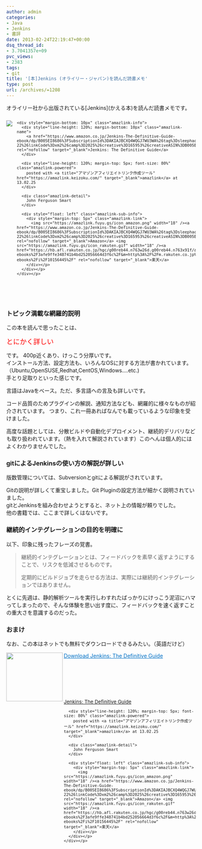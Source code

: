 ```yaml
---
author: admin
categories:
- Java
- Jenkins
- 書評
date: 2013-02-24T22:19:47+00:00
dsq_thread_id:
- 3.7041357e+09
pvc_views:
- 2383
tags:
- git
title: '[本]Jenkins (オライリー・ジャパン)を読んだ読書メモ'
type: post
url: /archives/=1208
---
```


オライリー社から出版されている\[Jenkins\](かえる本)を読んだ読書メモです。

<div style="text-align: left; padding-bottom: 20px; zoom: 1; font-size: small; overflow: hidden" class="amazlink-box">
  <div style="clear: both" class="amazlink-list">
    <div style="margin: 0px 12px 1px 0px; float: left" class="amazlink-image">
      <a href="https://www.amazon.co.jp/Jenkins-The-Definitive-Guide-ebook/dp/B005EI8686%3FSubscriptionId%3DAKIAJBCXQ4WQGJ7WU3WA%26tag%3Dsleephacker-22%26linkCode%3Dxm2%26camp%3D2025%26creative%3D165953%26creativeASIN%3DB005EI8686" rel="nofollow" target="_blank"><img style="border-bottom-style: none; border-left-style: none; border-top-style: none; border-right-style: none" src="https://ecx.images-amazon.com/images/I/51UfxHDzVfL._SL160_.jpg" /></a>
    </div>
    
    <div style="margin-bottom: 10px" class="amazlink-info">
      <div style="line-height: 120%; margin-bottom: 10px" class="amazlink-name">
        <a href="https://www.amazon.co.jp/Jenkins-The-Definitive-Guide-ebook/dp/B005EI8686%3FSubscriptionId%3DAKIAJBCXQ4WQGJ7WU3WA%26tag%3Dsleephacker-22%26linkCode%3Dxm2%26camp%3D2025%26creative%3D165953%26creativeASIN%3DB005EI8686" rel="nofollow" target="_blank">Jenkins: The Definitive Guide</a>
      </div>
      
      <div style="line-height: 120%; margin-top: 5px; font-size: 80%" class="amazlink-powered">
        posted with <a title="アマゾンアフィリエイトリンク作成ツール" href="https://amazlink.keizoku.com/" target="_blank">amazlink</a> at 13.02.25
      </div>
      
      <div class="amazlink-detail">
        John Ferguson Smart
      </div>
      
      <div style="float: left" class="amazlink-sub-info">
        <div style="margin-top: 5px" class="amazlink-link">
          <img src="https://amazlink.fuyu.gs/icon_amazon.png" width="18" /><a href="https://www.amazon.co.jp/Jenkins-The-Definitive-Guide-ebook/dp/B005EI8686%3FSubscriptionId%3DAKIAJBCXQ4WQGJ7WU3WA%26tag%3Dsleephacker-22%26linkCode%3Dxm2%26camp%3D2025%26creative%3D165953%26creativeASIN%3DB005EI8686" rel="nofollow" target="_blank">Amazon</a> <img src="https://amazlink.fuyu.gs/icon_rakuten.gif" width="18" /><a href="https://hb.afl.rakuten.co.jp/hgc/g00reb44.n763w26d.g00reb44.n763x91f/archives/c=http%3A%2F%2Fitem.rakuten.co.jp%2Frakutenkobo-ebooks%2F3afe9ffe348741b4bd252056664d3f6c%2F&m=http%3A%2F%2Fm.rakuten.co.jp%2Frakutenkobo-ebooks%2Fi%2F10156445%2F" rel="nofollow" target="_blank">楽天</a>
        </div></p>
      </div></p>
    </div></p>
  </div></p>
</div>

&#160;

### トピック満載な網羅的説明

この本を読んで思ったことは、

<font color="#ff0000" size="4">とにかく詳しい</font>

です。 400p近くあり、けっこう分厚いです。   
インストール方法、設定方法も、いろんなOSに対する方法が書かれています。   
（Ubuntu,OpenSUSE,Redhat,CentOS,Windows&#8230;.etc.)   
手とり足取りといった感じです。

言語はJavaをベース。ただ、多言語への言及も詳しいです。

コード品質のためプラグインの解説、通知方法なども、網羅的に様々なものが紹介されています。 つまり、これ一冊あればなんでも載っているような印象を受けました。

高度な話題としては、分散ビルドや自動化デプロイメント、継続的デリバリなども取り扱われています。（熱を入れて解説されています）このへんは個人的にはよくわかりませんでした。

### gitによるJenkinsの使い方の解説が詳しい

版数管理については、Subversionとgitによる解説がされています。

Gitの説明が詳しくて重宝しました。Git Pluginの設定方法が細かく説明されていました。   
gitとJenkinsを組み合わせようとすると、ネット上の情報が頼りでした。   
他の書籍では、ここまで詳しくはないです。 

### 継続的インテグレーションの目的を明確に

以下、印象に残ったフレーズの覚書。

> 継続的インテグレーションとは、フィードバックを素早く返すようにすることで、リスクを低減させるものです。
> 
> 定期的にビルドジョブを走らせる方法は、実際には継続的インテグレーションではありません。

とくに先週は、静的解析ツールを実行しわすれたばっかりにけっこう泥沼にハマってしまったので、そんな体験を思い出す度に、フィードバックを速く返すことの重大さを意識するのだった。

### おまけ

なお、この本はネットでも無料でダウンロードできるみたい。（英語だけど）

<a href="https://www.wakaleo.com/download-jenkins-the-definitive-guide" target="_blank"><img class="alignleft" border="0" alt="" align="left" src="https://capture.heartrails.com/150x130/shadow?https://www.wakaleo.com/download-jenkins-the-definitive-guide" width="150" height="130" /></a> <a style="color: #0070c5" href="https://www.wakaleo.com/download-jenkins-the-definitive-guide" target="_blank">Download Jenkins: The Definitive Guide</a>  <img border="0" alt="" src="https://b.hatena.ne.jp/entry/image/https://www.wakaleo.com/download-jenkins-the-definitive-guide" />

&#160;

&#160;

&#160;

<div style="text-align: left; padding-bottom: 20px; zoom: 1; font-size: small; overflow: hidden" class="amazlink-box">
  <div style="clear: both" class="amazlink-list">
    <div style="margin-bottom: 10px" class="amazlink-info">
      <div style="line-height: 120%; margin-bottom: 10px" class="amazlink-name">
        <a href="https://www.amazon.co.jp/Jenkins-The-Definitive-Guide-ebook/dp/B005EI8686%3FSubscriptionId%3DAKIAJBCXQ4WQGJ7WU3WA%26tag%3Dsleephacker-22%26linkCode%3Dxm2%26camp%3D2025%26creative%3D165953%26creativeASIN%3DB005EI8686" rel="nofollow" target="_blank">Jenkins: The Definitive Guide</a>
      </div>
      
      <div style="line-height: 120%; margin-top: 5px; font-size: 80%" class="amazlink-powered">
        posted with <a title="アマゾンアフィリエイトリンク作成ツール" href="https://amazlink.keizoku.com/" target="_blank">amazlink</a> at 13.02.25
      </div>
      
      <div class="amazlink-detail">
        John Ferguson Smart
      </div>
      
      <div style="float: left" class="amazlink-sub-info">
        <div style="margin-top: 5px" class="amazlink-link">
          <img src="https://amazlink.fuyu.gs/icon_amazon.png" width="18" /><a href="https://www.amazon.co.jp/Jenkins-The-Definitive-Guide-ebook/dp/B005EI8686%3FSubscriptionId%3DAKIAJBCXQ4WQGJ7WU3WA%26tag%3Dsleephacker-22%26linkCode%3Dxm2%26camp%3D2025%26creative%3D165953%26creativeASIN%3DB005EI8686" rel="nofollow" target="_blank">Amazon</a> <img src="https://amazlink.fuyu.gs/icon_rakuten.gif" width="18" /><a href="https://hb.afl.rakuten.co.jp/hgc/g00reb44.n763w26d.g00reb44.n763x91f/archives/c=http%3A%2F%2Fitem.rakuten.co.jp%2Frakutenkobo-ebooks%2F3afe9ffe348741b4bd252056664d3f6c%2F&m=http%3A%2F%2Fm.rakuten.co.jp%2Frakutenkobo-ebooks%2Fi%2F10156445%2F" rel="nofollow" target="_blank">楽天</a>
        </div></p>
      </div></p>
    </div></p>
  </div></p>
</div>

<br style="clear: both" />
